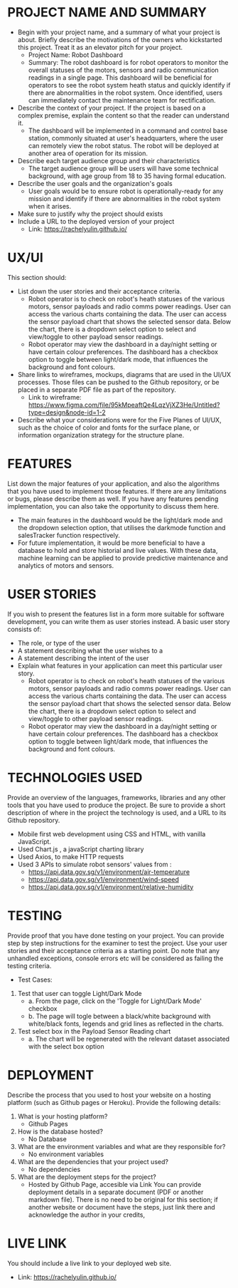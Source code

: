 # PROJECT NAME AND SUMMARY
* Begin with your project name, and a summary of what your project is about. Briefly describe
the motivations of the owners who kickstarted this project. Treat it as an elevator pitch for your
project.
  * Project Name: Robot Dashboard
  * Summary: The robot dashboard is for robot operators to monitor the overall statuses of the motors, sensors and radio communication readings in a single page. This dashboard will be beneficial for operators to see the robot system heath status and quickly identify if there are abnormalities in the robot system. Once identified, users can immediately contact the maintenance team for rectification.
* Describe the context of your project. If the project is based on a complex premise, explain the content so that the reader can understand it.
  * The dashboard will be implemented in a command and control base station, commonly situated at user's headquarters, where the user can remotely view the robot status. The robot will be deployed at another area of operation for its mission.
* Describe each target audience group and their characteristics
  * The target audience group will be users will have some technical background, with age group from 18 to 35 having formal education.
* Describe the user goals and the organization's goals
  * User goals would be to ensure robot is operationally-ready for any mission and identify if there are abnormalities in the robot system when it arises.
* Make sure to justify why the project should exists
* Include a URL to the deployed version of your project 
  * Link: https://rachelyulin.github.io/

# UX/UI
This section should:
* List down the user stories and their acceptance criteria.
  * Robot operator is to check on robot's heath statuses of the various motors, sensor payloads and radio comms power readings. User can access the various charts containing the data. The user can access the sensor payload chart that shows the selected sensor data. Below the chart, there is a dropdown select option to select and view/toggle to other payload sensor readings.
  * Robot operator may view the dashboard in a day/night setting or have certain colour preferences. The dashboard has a checkbox option to toggle between light/dark mode, that influences the background and font colours.
* Share links to wireframes, mockups, diagrams that are used in the UI/UX processes.
Those files can be pushed to the Github repository, or be placed in a separate PDF file
as part of the repository.
  * Link to wireframe: https://www.figma.com/file/95kMpeaftQe4LqzVjXZ3He/Untitled?type=design&node-id=1-2
* Describe what your considerations were for the Five Planes of UI/UX, such as the choice
of color and fonts for the surface plane, or information organization strategy for the
structure plane.

# FEATURES
List down the major features of your application, and also the algorithms that you have used
to implement those features. If there are any limitations or bugs, please describe them as well.
If you have any features pending implementation, you can also take the opportunity to discuss
them here.
* The main features in the dashboard would be the light/dark mode and the dropdown selection option, that utilises the darkmode function and salesTracker function respectively. 
* For future implementation, it would be more beneficial to have a database to hold and store historial and live values. With these data, machine learning can be applied to provide predictive maintenance and analytics of motors and sensors.
# USER STORIES
If you wish to present the features list in a form more suitable for software development, you
can write them as user stories instead.
A basic user story consists of:
* The role, or type of the user
* A statement describing what the user wishes to a
* A statement describing the intent of the user
* Explain what features in your application can meet this particular user story.
  * Robot operator is to check on robot's heath statuses of the various motors, sensor payloads and radio comms power readings. User can access the various charts containing the data. The user can access the sensor payload chart that shows the selected sensor data. Below the chart, there is a dropdown select option to select and view/toggle to other payload sensor readings.
  * Robot operator may view the dashboard in a day/night setting or have certain colour preferences. The dashboard has a checkbox option to toggle between light/dark mode, that influences the background and font colours.
# TECHNOLOGIES USED
Provide an overview of the languages, frameworks, libraries and any other tools that you
have used to produce the project. Be sure to provide a short description of where in the
project the technology is used, and a URL to its Github repository.
* Mobile first web development using CSS and HTML, with vanilla JavaScript. 
* Used Chart.js , a javaScript charting library
* Used Axios, to make HTTP requests
* Used 3 APIs to simulate robot sensors' values from : 
  * https://api.data.gov.sg/v1/environment/air-temperature
  * https://api.data.gov.sg/v1/environment/wind-speed
  * https://api.data.gov.sg/v1/environment/relative-humidity
# TESTING
Provide proof that you have done testing on your project. You can provide step by step
instructions for the examiner to test the project. Use your user stories and their acceptance
criteria as a starting point. Do note that any unhandled exceptions, console errors etc will
be considered as failing the testing criteria.
* Test Cases:
1. Test that user can toggle Light/Dark Mode
   * a. From the page, click on the 'Toggle for Light/Dark Mode' checkbox
   * b. The page will togle between a black/white background with white/black fonts, legends and grid lines as reflected in the charts.
2. Test select box in the Payload Sensor Reading chart
   * a. The chart will be regenerated with the relevant dataset associated with the select box option
# DEPLOYMENT
Describe the process that you used to host your website on a hosting platform (such as Github
pages or Heroku). Provide the following details:
1. What is your hosting platform?
    * Github Pages
2. How is the database hosted?
    * No Database
3. What are the environment variables and what are they responsible for?
    * No environment variables
5. What are the dependencies that your project used?
    * No dependencies
7. What are the deployment steps for the project?
    * Hosted by Github Page, accesible via Link
You can provide deployment details in a separate document (PDF or another markdown file).
There is no need to be original for this section; if another website or document have the
steps, just link there and acknowledge the author in your credits,
# LIVE LINK
You should include a live link to your deployed web site.
* Link: https://rachelyulin.github.io/
